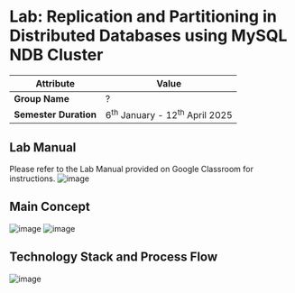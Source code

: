 # Lab: Replication and Partitioning in Distributed Databases using MySQL NDB Cluster

| **Attribute**| Value |
|---------------|---------------------------------------------------------|
| **Group Name**| ? |
| **Semester Duration**| 6<sup>th</sup> January - 12<sup>th</sup> April 2025 |

## Lab Manual

Please refer to the Lab Manual provided on Google Classroom for instructions.
![image](https://github.com/user-attachments/assets/98152d94-db0f-4383-9da1-30caff927c3e)



## Main Concept

![image](https://github.com/user-attachments/assets/183f8310-887a-42f4-b712-80d41a8b85fe)
![image](https://github.com/user-attachments/assets/1a43b2a9-bd54-4689-a9d6-802f44f0bbaf)

## Technology Stack and Process Flow

![image](https://github.com/user-attachments/assets/4bd405b6-eeb4-4a50-b47d-9082faccee9a)
